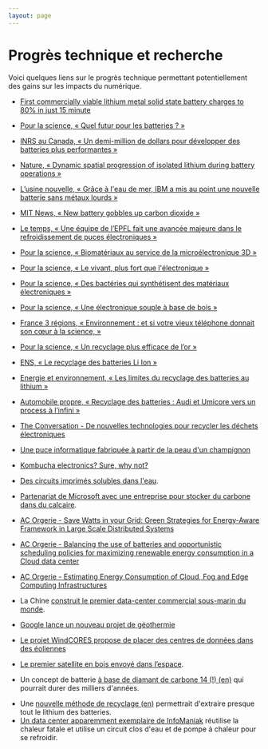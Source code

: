 ```yaml
---
layout: page
---
```


# Progrès technique et recherche

Voici quelques liens sur le progrès technique permettant potentiellement des gains sur les impacts du numérique.

- [First commercially viable lithium metal solid state battery charges to 80% in just 15 minute](https://www.thebrighterside.news/post/first-commercially-viable-lithium-metal-solid-state-battery-charges-to-80-in-just-15-minute)
- [Pour la science, « Quel futur pour les batteries ? »](https://www.pourlascience.fr/sd/energie/quel-futur-pour-les-batteries-21651.php)
- [INRS au Canada, « Un demi-million de dollars pour développer des batteries plus performantes »](https://inrs.ca/actualites/un-demi-million-de-dollars-pour-developper-des-batteries-plus-performantes/)
- [Nature, « Dynamic spatial progression of isolated lithium during battery operations »](https://www.nature.com/articles/s41586-021-04168-w)
- [L’usine nouvelle, « Grâce à l'eau de mer, IBM a mis au point une nouvelle batterie sans métaux lourds »](https://www.usinenouvelle.com/article/grace-a-l-eau-de-mer-ibm-a-mis-au-point-une-nouvelle-batterie-sans-metaux-lourds.N914824)
- [MIT News, « New battery gobbles up carbon dioxide »](https://news.mit.edu/2018/new-lithium-battery-convert-carbon-dioxide)
- [Le temps, « Une équipe de l’EPFL fait une avancée majeure dans le refroidissement de puces électroniques »](https://www.letemps.ch/sciences/une-equipe-lepfl-une-avancee-majeure-refroidissement-puces-electroniques)
- [Pour la science, « Biomatériaux au service de la microélectronique 3D »](https://www.pourlascience.fr/sd/electronique/biomateriaux-au-service-de-la-microelectronique-3d-11575.php)
- [Pour la science, « Le vivant, plus fort que l'électronique »](https://www.pourlascience.fr/sd/informatique/le-vivant-plus-fort-que-l-electronique-9527.php)
- [Pour la science, « Des bactéries qui synthétisent des matériaux électroniques »](https://www.pourlascience.fr/sd/chimie/des-bacteries-qui-synthetisent-des-materiaux-electroniques-20540.php)
- [Pour la science, « Une électronique souple à base de bois »](https://www.pourlascience.fr/sd/materiaux/une-electronique-souple-a-base-de-bois-19675.php)
- [France 3 régions, «  Environnement : et si votre vieux téléphone donnait son cœur à la science, »](https://france3-regions.francetvinfo.fr/grand-est/environnement-et-si-votre-vieux-telephone-donnait-son-c-ur-a-la-science-2161363.html)
- [Pour la science, « Un recyclage plus efficace de l’or »](https://www.pourlascience.fr/sd/chimie/un-recyclage-plus-efficace-de-l-or-15754.php)
- [ENS, « Le recyclage des batteries Li Ion »](https://culturesciences.chimie.ens.fr/thematiques/chimie-physique/electrochimie/le-recyclage-des-batteries-li-ion)
- [Energie et environnement, « Les limites du recyclage des batteries au lithium »](https://energieetenvironnement.com/2018/07/08/les-limites-pratiques-du-recyclage-des-batteries-au-lithium/)
- [Automobile propre, « Recyclage des batteries : Audi et Umicore vers un process à l’infini »](https://www.automobile-propre.com/recyclage-des-batteries-audi-et-umicore-vers-un-process-infini/)
- [The Conversation - De nouvelles technologies pour recycler les déchets électroniques](https://theconversation.com/de-nouvelles-technologies-pour-recycler-les-dechets-electroniques-132530)
- [Une puce informatique fabriquée à partir de la peau d'un champignon](https://green-it.developpez.com/actu/338496/Une-puce-informatique-fabriquee-a-partir-de-la-peau-d-un-champignon-pourrait-etre-facilement-recyclee-la-base-des-puces-et-des-batteries-est-generalement-constituee-de-plastique-non-recyclable/)
- [Kombucha electronics? Sure, why not?](https://arstechnica.com/science/2023/02/kombucha-electronics-sure-why-not/)
- [Des circuits imprimés solubles dans l'eau](https://green-it.developpez.com/actu/346931/Les-circuits-imprimes-solubles-dans-l-eau-aident-a-minimiser-les-dechets-electroniques-et-a-reduire-l-empreinte-carbone-de-60-pourcent-affirme-le-fabricant-de-semi-conducteurs-Infineon/).
- [Partenariat de Microsoft avec une entreprise pour stocker du carbone dans du calcaire](https://green-it.developpez.com/actu/348223/Microsoft-signe-un-contrat-geant-d-elimination-du-carbone-pour-eponger-le-CO2-a-l-aide-de-calcaire-certains-y-voient-une-operation-de-greenwashing-qui-repose-sur-une-technologie-couteuse/).

- [AC Orgerie - Save Watts in your Grid: Green Strategies for Energy-Aware Framework in Large Scale Distributed Systems](https://perso.ens-lyon.fr/laurent.lefevre/pdf/ICPADS2008_Orgerie_Lefevre_Gelas.pdf)
- [AC Orgerie - Balancing the use of batteries and opportunistic scheduling policies for maximizing renewable energy consumption in a Cloud data center](https://hal.inria.fr/hal-01432752/document)
- [AC Orgerie - Estimating Energy Consumption of Cloud, Fog and Edge Computing Infrastructures](https://hal.archives-ouvertes.fr/hal-02083080/document)

- La Chine [construit le premier data-center commercial sous-marin du monde](https://green-it.developpez.com/actu/351254/La-Chine-construit-un-centre-de-donnees-sous-marin-a-usage-commercial-avec-une-performance-egale-a-6-millions-de-PC-visant-a-economiser-122-millions-de-kWh-d-electricite/).
- [Google lance un nouveau projet de géothermie](https://green-it.developpez.com/actu/351281/Le-nouveau-projet-d-energie-geothermique-de-Google-est-operationnel-un-nouveau-type-de-centrale-geothermique-alimentera-le-reseau-electrique-qui-dessert-deux-datacenters-de-Google-dans-le-Nevada/)
- [Le projet WindCORES propose de placer des centres de données dans des éoliennes](https://green-it.developpez.com/actu/351638/Le-projet-WindCORES-vise-a-reduire-les-emissions-de-carbone-et-a-ameliorer-la-qualite-de-l-air-en-placant-des-centres-de-donnees-a-l-interieur-d-eoliennes/)

- [Le premier satellite en bois envoyé dans l’espace](https://www.dw.com/en/worlds-first-wooden-satellite-launched-into-space/a-70691359).
- Un concept de batterie [à base de diamant de carbone 14 (!) (en)](https://interestingengineering.com/energy/worlds-first-carbon-14-diamond-battery) qui pourrait durer des milliers d'années.

* Une [nouvelle méthode de recyclage (en)](https://www.independent.co.uk/tech/battery-recycle-lithium-ion-environment-b2713723.html) permettrait d'extraire presque tout le lithium des batteries.
* [Un data center apparemment exemplaire de InfoManiak](https://green-it.developpez.com/actu/370456/Un-data-center-revolutionnaire-qui-revalorise-100-pourcent-de-son-energie-pour-chauffer-6000-logements-une-avancee-majeure-ecoresponsable-de-l-hebergeur-Web-et-Cloud-Infomaniak/) réutilise la chaleur fatale et utilise un circuit clos d'eau et de pompe à chaleur pour se refroidir.
